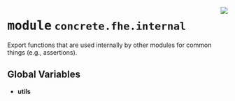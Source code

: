 <!-- markdownlint-disable -->

<a href="../../frontends/concrete-python/concrete/fhe/internal/__init__.py#L0"><img align="right" style="float:right;" src="https://img.shields.io/badge/-source-cccccc?style=flat-square"></a>

# <kbd>module</kbd> `concrete.fhe.internal`
Export functions that are used internally by other modules for common things (e.g., assertions). 

**Global Variables**
---------------
- **utils**


